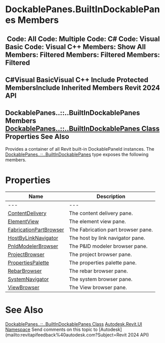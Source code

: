 # DockablePanes.BuiltInDockablePanes Members

﻿
 Code: All Code: Multiple Code: C# Code: Visual Basic Code: Visual C++  Members: Show All Members: Filtered Members: Filtered Members: Filtered   
---  
C#Visual BasicVisual C++
Include Protected MembersInclude Inherited Members
Revit 2024 API  
---  
DockablePanes..::..BuiltInDockablePanes Members  
[DockablePanes..::..BuiltInDockablePanes Class](03b7f98b-7e0d-8fa6-052c-f9192ff86ca8.md "DockablePanes.BuiltInDockablePanes Class") Properties See Also  
---  
Provides a container of all Revit built-in DockablePaneId instances.
The [DockablePanes..::..BuiltInDockablePanes](03b7f98b-7e0d-8fa6-052c-f9192ff86ca8.md "DockablePanes.BuiltInDockablePanes Class") type exposes the following members.
# Properties
| Name | Description |
| --- | --- |
| --- | --- | --- |
| [ContentDelivery](0f771d6c-255a-74cd-1fd2-e9a350b3fcb6.md "ContentDelivery Property") | The content delivery pane. |
| [ElementView](1b67db3c-93cd-4bdd-8b8c-8828a28304b7.md "ElementView Property") | The element view pane. |
| [FabricationPartBrowser](757dc216-bfd4-c52a-70cf-6274f69fedd2.md "FabricationPartBrowser Property") | The Fabrication part browser pane. |
| [HostByLinkNavigator](1f581d44-6739-1a19-a879-5af45bf6ee4c.md "HostByLinkNavigator Property") | The host by link navigator pane. |
| [PnIdModelerBrowser](b344f529-7707-e51a-db85-f2b618f2956d.md "PnIdModelerBrowser Property") | The P&ID modeler browser pane. |
| [ProjectBrowser](c93941fe-f300-bd09-18bf-883b5105aaa6.md "ProjectBrowser Property") | The project browser pane. |
| [PropertiesPalette](0df43b87-57fc-7dc5-94fa-5ee46a3c8033.md "PropertiesPalette Property") | The properties palette pane. |
| [RebarBrowser](2e2a7b4e-a77a-a09c-68e5-4314118e37bc.md "RebarBrowser Property") | The rebar browser pane. |
| [SystemNavigator](f08def99-3529-7c14-928f-661f7630bbeb.md "SystemNavigator Property") | The system browser pane. |
| [ViewBrowser](e79d49cc-e724-7657-365d-f51e0df33a31.md "ViewBrowser Property") | The View browser pane. |

# See Also
[DockablePanes..::..BuiltInDockablePanes Class](03b7f98b-7e0d-8fa6-052c-f9192ff86ca8.md "DockablePanes.BuiltInDockablePanes Class")
[Autodesk.Revit.UI Namespace](e86fd90a-8957-02a6-da7f-ced248966e3e.md "Autodesk.Revit.UI Namespace")
Send comments on this topic to [Autodesk](mailto:revitapifeedback%40autodesk.com?Subject=Revit 2024 API)